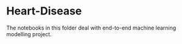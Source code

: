 # Heart-Disease
The notebooks in this folder deal with end-to-end machine learning modelling project.
